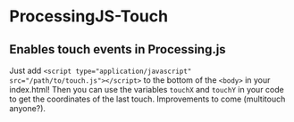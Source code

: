 # ProcessingJS-Touch
## Enables touch events in Processing.js

Just add ``<script type="application/javascript" src="/path/to/touch.js"></script>`` to the bottom of the ``<body>`` in your index.html! Then you can use the variables ``touchX`` and ``touchY`` in your code to get the coordinates of the last touch. Improvements to come (multitouch anyone?).
